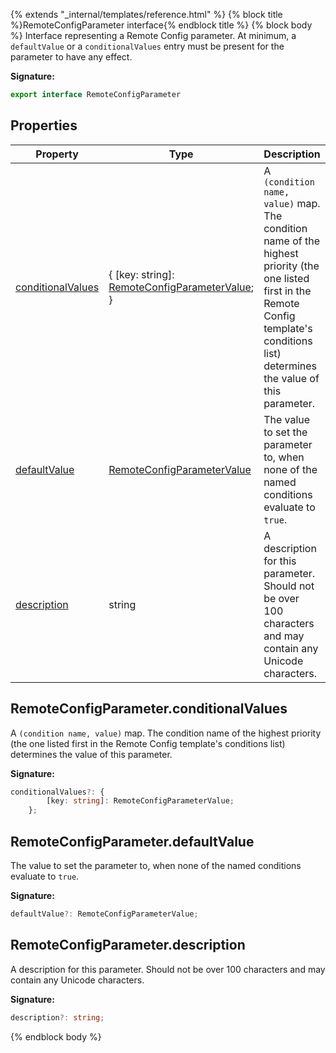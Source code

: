 {% extends "_internal/templates/reference.html" %}
{% block title %}RemoteConfigParameter interface{% endblock title %}
{% block body %}
Interface representing a Remote Config parameter. At minimum, a `defaultValue` or a `conditionalValues` entry must be present for the parameter to have any effect.

<b>Signature:</b>

```typescript
export interface RemoteConfigParameter 
```

## Properties

|  Property | Type | Description |
|  --- | --- | --- |
|  [conditionalValues](./firebase-admin.remote-config.remoteconfigparameter.md#remoteconfigparameterconditionalvalues) | { \[key: string\]: [RemoteConfigParameterValue](./firebase-admin.remote-config.md#remoteconfigparametervalue)<!-- -->; } | A <code>(condition name, value)</code> map. The condition name of the highest priority (the one listed first in the Remote Config template's conditions list) determines the value of this parameter. |
|  [defaultValue](./firebase-admin.remote-config.remoteconfigparameter.md#remoteconfigparameterdefaultvalue) | [RemoteConfigParameterValue](./firebase-admin.remote-config.md#remoteconfigparametervalue) | The value to set the parameter to, when none of the named conditions evaluate to <code>true</code>. |
|  [description](./firebase-admin.remote-config.remoteconfigparameter.md#remoteconfigparameterdescription) | string | A description for this parameter. Should not be over 100 characters and may contain any Unicode characters. |

## RemoteConfigParameter.conditionalValues

A `(condition name, value)` map. The condition name of the highest priority (the one listed first in the Remote Config template's conditions list) determines the value of this parameter.

<b>Signature:</b>

```typescript
conditionalValues?: {
        [key: string]: RemoteConfigParameterValue;
    };
```

## RemoteConfigParameter.defaultValue

The value to set the parameter to, when none of the named conditions evaluate to `true`<!-- -->.

<b>Signature:</b>

```typescript
defaultValue?: RemoteConfigParameterValue;
```

## RemoteConfigParameter.description

A description for this parameter. Should not be over 100 characters and may contain any Unicode characters.

<b>Signature:</b>

```typescript
description?: string;
```
{% endblock body %}
